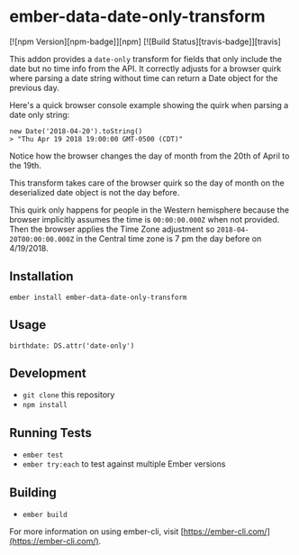 # ember-data-date-only-transform
[![npm Version][npm-badge]][npm]
[![Build Status][travis-badge]][travis]

This addon provides a `date-only` transform for fields that only include the date but no time info from the API. It correctly adjusts for a browser quirk where parsing a date string without time can return a Date object for the previous day.

Here's a quick browser console example showing the quirk when parsing a date only string:
```
new Date('2018-04-20').toString()
> "Thu Apr 19 2018 19:00:00 GMT-0500 (CDT)"
```
Notice how the browser changes the day of month from the 20th of April to the 19th.

This transform takes care of the browser quirk so the day of month on the deserialized date object is not the day before.

This quirk only happens for people in the Western hemisphere because the browser implicitly assumes the time is `00:00:00.000Z` when not provided. Then the browser applies the Time Zone adjustment so `2018-04-20T00:00:00.000Z` in the Central time zone is 7 pm the day before on 4/19/2018.

## Installation

```
ember install ember-data-date-only-transform
```

## Usage

```
birthdate: DS.attr('date-only')
```

## Development

* `git clone` this repository
* `npm install`

## Running Tests

* `ember test`
* `ember try:each` to test against multiple Ember versions

## Building

* `ember build`

For more information on using ember-cli, visit [https://ember-cli.com/](https://ember-cli.com/).
